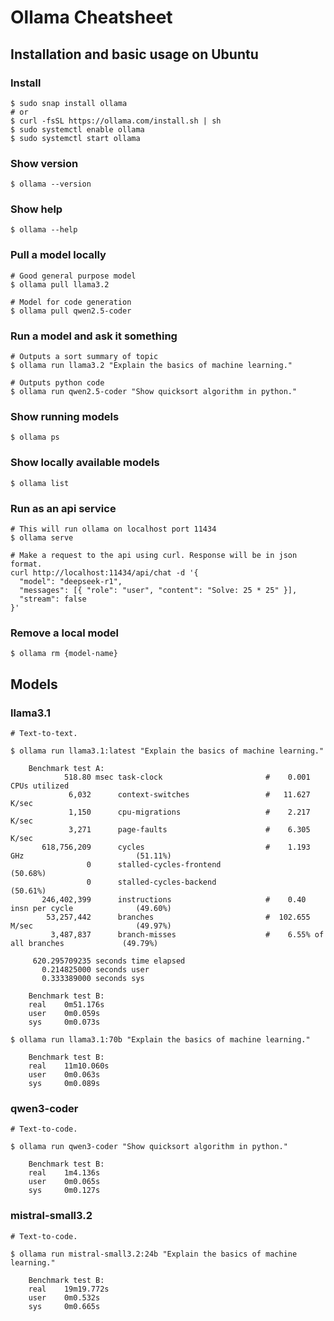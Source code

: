 # Ollama Cheatsheet

## Installation and basic usage on Ubuntu

### Install

~~~
$ sudo snap install ollama
# or
$ curl -fsSL https://ollama.com/install.sh | sh
$ sudo systemctl enable ollama
$ sudo systemctl start ollama
~~~

### Show version
`$ ollama --version`

### Show help
`$ ollama --help`

### Pull a model locally

~~~
# Good general purpose model
$ ollama pull llama3.2

# Model for code generation
$ ollama pull qwen2.5-coder
~~~

### Run a model and ask it something

~~~
# Outputs a sort summary of topic
$ ollama run llama3.2 "Explain the basics of machine learning."

# Outputs python code
$ ollama run qwen2.5-coder "Show quicksort algorithm in python."
~~~

### Show running models
`$ ollama ps`

### Show locally available models
`$ ollama list`

### Run as an api service

~~~
# This will run ollama on localhost port 11434
$ ollama serve

# Make a request to the api using curl. Response will be in json format.
curl http://localhost:11434/api/chat -d '{
  "model": "deepseek-r1",
  "messages": [{ "role": "user", "content": "Solve: 25 * 25" }],
  "stream": false
}'
~~~

### Remove a local model
`$ ollama rm {model-name}`

## Models

### llama3.1

~~~
# Text-to-text.

$ ollama run llama3.1:latest "Explain the basics of machine learning."

    Benchmark test A:
            518.80 msec task-clock                       #    0.001 CPUs utilized
             6,032      context-switches                 #   11.627 K/sec
             1,150      cpu-migrations                   #    2.217 K/sec
             3,271      page-faults                      #    6.305 K/sec
       618,756,209      cycles                           #    1.193 GHz                         (51.11%)
                 0      stalled-cycles-frontend                                                 (50.68%)
                 0      stalled-cycles-backend                                                  (50.61%)
       246,402,399      instructions                     #    0.40  insn per cycle              (49.60%)
        53,257,442      branches                         #  102.655 M/sec                       (49.97%)
         3,487,837      branch-misses                    #    6.55% of all branches             (49.79%)

     620.295709235 seconds time elapsed
       0.214825000 seconds user
       0.333389000 seconds sys

    Benchmark test B:
    real    0m51.176s
    user    0m0.059s
    sys     0m0.073s

$ ollama run llama3.1:70b "Explain the basics of machine learning."

    Benchmark test B:
    real    11m10.060s
    user    0m0.063s
    sys     0m0.089s
~~~

### qwen3-coder

~~~
# Text-to-code.

$ ollama run qwen3-coder "Show quicksort algorithm in python."

    Benchmark test B:
    real    1m4.136s
    user    0m0.065s
    sys     0m0.127s
~~~

### mistral-small3.2

~~~
# Text-to-code.

$ ollama run mistral-small3.2:24b "Explain the basics of machine learning."

    Benchmark test B:
    real    19m19.772s
    user    0m0.532s
    sys     0m0.665s
~~~
